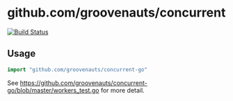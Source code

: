 # github.com/groovenauts/concurrent

[![Build Status](https://travis-ci.org/groovenauts/concurrent-go.svg?branch=master)](https://travis-ci.org/groovenauts/concurrent-go)

## Usage

```go
import "github.com/groovenauts/concurrent-go"
```

See https://github.com/groovenauts/concurrent-go/blob/master/workers_test.go for more detail.
